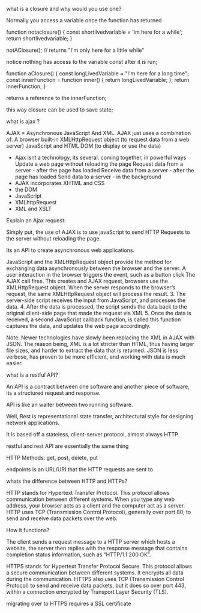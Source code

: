 what is a closure and why would you use one?

Normally you access a variable once the function has returned

function notaclosure() {
  const shortlivedvariable = 'im here for a while';
  return shortlivedvariable;
}


notAClosure(); // returns "I'm only here for a little while"

notice nothing has access to the variable const after it is run;

function aClosure() {
const longLivedVariable = "I'm here for a long time";
  const innerFunction = function inner() {
    return longLivedVariable;
  };
  return innerFunction;
}

returns a reference to the innerFunction;

this way closure can be used to save state;

what is ajax ?

AJAX = Asynchronous JavaScript And XML.
AJAX just uses a combination of:
A browser built-in XMLHttpRequest object (to request data from a web server)
JavaScript and HTML DOM (to display or use the data)
- Ajax isnt a technology, its several. coming together, in powerful ways
Update a web page without reloading the page
Request data from a server - after the page has loaded
Receive data from a server - after the page has loaded
Send data to a server - in the background
 - AJAX incorporates XHTML and CSS
 - the DOM
 - JavaScript
 - XMLhttpRequest
 - XML and XSLT


Explain an Ajax request:

 Simply put, the use of AJAX is to use javaScript to send HTTP Requests to the server without reloading the page.

Its an API to create asynchronous web applications.

JavaScript and the XMLHttpRequest object provide the method for exchanging data asynchronously between the browser and the server.
A user interaction in the browser triggers the event, such as a button click
The AJAX call fires. This creates and AJAX request, browsers use the XMLHttpRequest object. When the server responds to the browser’s request, the same XMLHttpRequest object will process the result.
3. The server-side script receives the input from JavaScript, and processes the data.
4. After the data is processed, the script sends the data back to the original client-side page that made the request via XML
5. Once the data is received, a second JavaScript callback function, is called this function captures the data, and updates the web page accordingly.

Note: Newer technologies have slowly been replacing the XML in AJAX with JSON. The reason being, XML is a lot stricter than HTML, thus having larger file sizes, and harder to extract the data that is returned. JSON is less verbose, has proven to be more efficient, and working with data is much easier.

what is a restful API?

An API is a contract between one software and another piece of software, its a structured request and response.

API is like an waiter between two  running software.

Well, Rest is representational state transfer, architectural style for designing network applications.

It is based off a stateless, client-server protocol, almost always HTTP

restful and rest API are essentially the same thing

HTTP Methods: get, post, delete, put

endpoints is an URL/URI that the HTTP requests are sent to

whats the difference between HTTP and HTTPs?

HTTP stands for Hypertext Transfer Protocol. This protocol allows communication between different systems. When you type any web address, your browser acts as a client and the computer act as a server. HTTP uses TCP (Transmission Control Protocol), generally over port 80, to send and receive data packets over the web.

How it functions?

The client sends a request message to a HTTP server which hosts a website, the server then replies with the response message that contains completion status information, such as “HTTP/1.1 200 OK”.

HTTPS stands for Hypertext Transfer Protocol Secure. This protocol allows a secure communication between different systems. It encrypts all data during the communication. HTTPS also uses TCP (Transmission Control Protocol) to send and receive data packets, but it does so over port 443, within a connection encrypted by Transport Layer Security (TLS).

migrating over to HTTPS requires a SSL certificate
